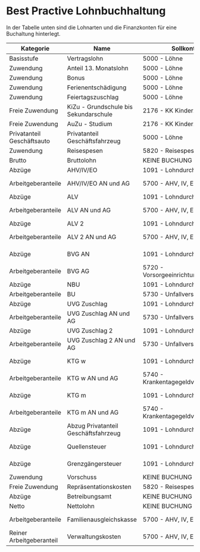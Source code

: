 # Best Practive Lohnbuchhaltung

In der Tabelle unten sind die Lohnarten und die Finanzkonten für eine Buchaltung hinterlegt.

| Kategorie | Name | Sollkonto | Habenkonto |
|-|-|-|-|
| Basisstufe | Vertragslohn | 5000 - Löhne | 1091 - Lohndurchlaufkonto |
| Zuwendung | Anteil 13. Monatslohn | 5000 - Löhne | 1091 - Lohndurchlaufkonto |
| Zuwendung | Bonus | 5000 - Löhne | 1091 - Lohndurchlaufkonto |
| Zuwendung | Ferienentschädigung | 5000 - Löhne | 1091 - Lohndurchlaufkonto |
| Zuwendung | Feiertagszuschlag | 5000 - Löhne | 1091 - Lohndurchlaufkonto |
| Freie Zuwendung | KiZu - Grundschule bis Sekundarschule | 2176 - KK Kinderzulagen | 1091 - Lohndurchlaufkonto |
| Freie Zuwendung | AuZu - Studium | 2176 - KK Kinderzulagen | 1091 - Lohndurchlaufkonto |
| Privatanteil Geschäftsauto | Privatanteil Geschäftsfahrzeug | 5000 - Löhne | 1091 - Lohndurchlaufkonto |
| Zuwendung | Reisespesen | 5820 - Reisespesen | 1091 - Lohndurchlaufkonto |
| Brutto | Bruttolohn | KEINE BUCHUNG | KEINE BUCHUNG |
| Abzüge | AHV/IV/EO | 1091 - Lohndurchlaufkonto | 5700 - AHV, IV, EO, ALV, FAK |
| Arbeitgeberanteile | AHV/IV/EO AN und AG | 5700 - AHV, IV, EO, ALV, FAK | 2170 - Verb. ggn. Vorsorgeeinrichtungen |
| Abzüge | ALV | 1091 - Lohndurchlaufkonto | 5700 - AHV, IV, EO, ALV, FAK |
| Arbeitgeberanteile | ALV AN und AG | 5700 - AHV, IV, EO, ALV, FAK | 2170 - Verb. ggn. Vorsorgeeinrichtungen |
| Abzüge | ALV 2 | 1091 - Lohndurchlaufkonto | 5700 - AHV, IV, EO, ALV, FAK |
| Arbeitgeberanteile | ALV 2 AN und AG | 5700 - AHV, IV, EO, ALV, FAK | 2170 - Verb. ggn. Vorsorgeeinrichtungen |
| Abzüge | BVG AN | 1091 - Lohndurchlaufkonto | 5720 - Vorsorgeeinrichtungen |
| Arbeitgeberanteile | BVG AG | 5720 - Vorsorgeeinrichtungen | 2172 - Verbindlichkeiten BVG |
| Abzüge | NBU | 1091 - Lohndurchlaufkonto | 2173 - Verbindlichkeiten BU |
| Arbeitgeberanteile | BU | 5730 - Unfallversicherung | 2173 - Verbindlichkeiten BU |
| Abzüge | UVG Zuschlag | 1091 - Lohndurchlaufkonto | 5730 - Unfallversicherung |
| Arbeitgeberanteile | UVG Zuschlag AN und AG | 5730 - Unfallversicherung | 2174 - Verbindlichkeiten UVGZ |
| Abzüge | UVG Zuschlag 2 | 1091 - Lohndurchlaufkonto | 5730 - Unfallversicherung |
| Arbeitgeberanteile | UVG Zuschlag 2 AN und AG | 5730 - Unfallversicherung | 2174 - Verbindlichkeiten UVGZ |
| Abzüge | KTG w | 1091 - Lohndurchlaufkonto | 5740 - Krankentagegeldversicherung |
| Arbeitgeberanteile | KTG w AN und AG | 5740 - Krankentagegeldversicherung | 2175 - Verbindlichkeiten KTG |
| Abzüge | KTG m | 1091 - Lohndurchlaufkonto | 5740 - Krankentagegeldversicherung |
| Arbeitgeberanteile | KTG m AN und AG | 5740 - Krankentagegeldversicherung | 2175 - Verbindlichkeiten KTG |
| Abzüge | Abzug Privatanteil Geschäftsfahrzeug | 1091 - Lohndurchlaufkonto | 6270 - Privatanteil Fahrzeugaufwand |
| Abzüge | Quellensteuer | 1091 - Lohndurchlaufkonto | 2179 - Verbindlichkeiten Quellensteuer |
| Abzüge | Grenzgängersteuer | 1091 - Lohndurchlaufkonto | 2179 - Verbindlichkeiten Quellensteuer |
| Zuwendung | Vorschuss | KEINE BUCHUNG | KEINE BUCHUNG |
| Freie Zuwendung | Repräsentationskosten | 5820 - Reisespesen | 1091 - Lohndurchlaufkonto |
| Abzüge | Betreibungsamt | KEINE BUCHUNG | KEINE BUCHUNG |
| Netto | Nettolohn | KEINE BUCHUNG | KEINE BUCHUNG |
| Arbeitgeberanteile | Familienausgleichskasse | 5700 - AHV, IV, EO, ALV, FAK | 2170 - Verb. ggn. Vorsorgeeinrichtungen |
| Reiner Arbeitgeberanteil | Verwaltungskosten | 5700 - AHV, IV, EO, ALV, FAK | 2170 - Verb. ggn. Vorsorgeeinrichtungen |